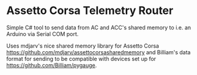 # Assetto Corsa Telemetry Router
Simple C# tool to send data from AC and ACC's shared memory to i.e. an Arduino via Serial COM port.

Uses mdjarv's nice shared memory library for Assetto Corsa https://github.com/mdjarv/assettocorsasharedmemory and Billiam's data format for sending to be compatible with devices set up for https://github.com/Billiam/pygauge.
